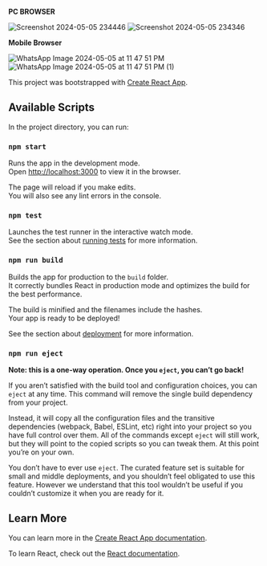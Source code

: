 **PC BROWSER**

![Screenshot 2024-05-05 234446](https://github.com/Akshhhh2211/PCContact-Manager/assets/103826762/3daeab8d-dcd7-43b1-aead-5e14e603d98b)
![Screenshot 2024-05-05 234346](https://github.com/Akshhhh2211/Contact-Manager/assets/103826762/8e799fef-04a9-4c56-9fbc-49dc1e648933)

**Mobile Browser**

![WhatsApp Image 2024-05-05 at 11 47 51 PM](https://github.com/Akshhhh2211/Contact-Manager/assets/103826762/17147358-4c03-487d-93a1-f79a0f26679d)
![WhatsApp Image 2024-05-05 at 11 47 51 PM (1)](https://github.com/Akshhhh2211/Contact-Manager/assets/103826762/19dba3e2-e0b2-4a6c-aff1-ecc6420dca7c)


This project was bootstrapped with [Create React App](https://github.com/facebook/create-react-app).

## Available Scripts

In the project directory, you can run:

### `npm start`

Runs the app in the development mode.\
Open [http://localhost:3000](http://localhost:3000) to view it in the browser.

The page will reload if you make edits.\
You will also see any lint errors in the console.

### `npm test`

Launches the test runner in the interactive watch mode.\
See the section about [running tests](https://facebook.github.io/create-react-app/docs/running-tests) for more information.

### `npm run build`

Builds the app for production to the `build` folder.\
It correctly bundles React in production mode and optimizes the build for the best performance.

The build is minified and the filenames include the hashes.\
Your app is ready to be deployed!

See the section about [deployment](https://facebook.github.io/create-react-app/docs/deployment) for more information.

### `npm run eject`

**Note: this is a one-way operation. Once you `eject`, you can’t go back!**

If you aren’t satisfied with the build tool and configuration choices, you can `eject` at any time. This command will remove the single build dependency from your project.

Instead, it will copy all the configuration files and the transitive dependencies (webpack, Babel, ESLint, etc) right into your project so you have full control over them. All of the commands except `eject` will still work, but they will point to the copied scripts so you can tweak them. At this point you’re on your own.

You don’t have to ever use `eject`. The curated feature set is suitable for small and middle deployments, and you shouldn’t feel obligated to use this feature. However we understand that this tool wouldn’t be useful if you couldn’t customize it when you are ready for it.



## Learn More

You can learn more in the [Create React App documentation](https://facebook.github.io/create-react-app/docs/getting-started).

To learn React, check out the [React documentation](https://reactjs.org/).

